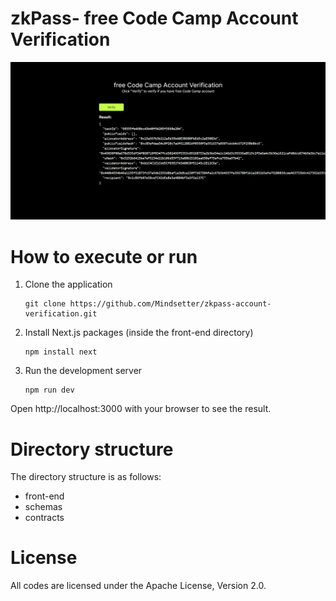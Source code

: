 # zkPass- free Code Camp Account Verification

![alt text](<Screenshot 2024-10-17 225454.png>)

# How to execute or run

1. Clone the application

   ```
   git clone https://github.com/Mindsetter/zkpass-account-verification.git

   ```

2. Install Next.js packages (inside the front-end directory)

   ```
   npm install next

   ```

3. Run the development server

   ```
   npm run dev

   ```

Open http://localhost:3000 with your browser to see the result.

# Directory structure

The directory structure is as follows:

- front-end
- schemas
- contracts

# License

All codes are licensed under the Apache License, Version 2.0.
